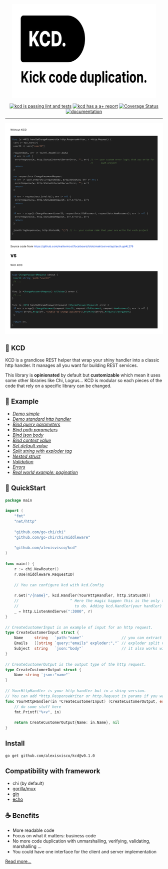 <p align="center">
	<a href='https://alexisvisco.gitbook.io/kcd' alt='documentation'>
		<img alt="kcd logo" width="460" height="300" src="./.github/kcd_logo.svg"></a>
</p>
<p align="center">
	<a href="https://github.com/alexisvisco/kcd/actions">
		<img alt="kcd is passing lint and tests" width="93" height="20" src="https://github.com/alexisvisco/kcd/workflows/Go/badge.svg"></a>
	<a href="https://goreportcard.com/report/github.com/alexisvisco/kcd">
		<img alt="kcd has a a+ report" width="78" height="20" src="https://goreportcard.com/badge/github.com/alexisvisco/kcd"></a>
	<a href='https://coveralls.io/github/alexisvisco/kcd?branch=master'>
        	<img src='https://coveralls.io/repos/github/alexisvisco/kcd/badge.svg?branch=master' alt='Coverage Status' /></a>
	<a href='https://alexisvisco.gitbook.io/kcd'>
        	<img src='https://img.shields.io/badge/gitbook-documentation-blue' alt='documentation' /></a>
</p>

------

<p align="center">
	<img alt="comparaison between a code with and without kcd" src="./.github/versus.svg">
</p>

## :stars: KCD

KCD is a grandiose REST helper that wrap your shiny handler into a classic http handler. It manages all you want for
building REST services.

This library is **opinionated** by default but **customizable** which mean it uses some other libraries like Chi,
Logrus... KCD is modular so each pieces of the code that rely on a specific library can be changed.

## :muscle: Example

- [*Demo simple*](examples/demo/main.go)
- [*Demo standard http handler*](examples/demo-standard-http/main.go)
- [*Bind query parameters*](examples/input-from-query-parameter/main.go)
- [*Bind path parameters*](examples/input-from-path-parameter/main.go)
- [*Bind json body*](examples/input-from-json-body/main.go)
- [*Bind context value*](examples/input-from-ctx/main.go)
- [*Set default value*](examples/input-with-default-value/main.go)
- [*Split string with exploder tag*](examples/input-with-exploder/main.go)
- [*Nested struct*](examples/input-with-nested-struct/main.go)
- [*Validation*](examples/demo-validation)
- [*Errors*](examples/demo-errors)
- [*Real world example: pagination*](examples/demo-ordered-pagination)

## :rocket: QuickStart

```go
package main

import (
	"fmt"
	"net/http"

	"github.com/go-chi/chi"
	"github.com/go-chi/chi/middleware"

	"github.com/alexisvisco/kcd"
)

func main() {
	r := chi.NewRouter()
	r.Use(middleware.RequestID)

	// You can configure kcd with kcd.Config

	r.Get("/{name}", kcd.Handler(YourHttpHandler, http.StatusOK))
	//                       ^ Here the magic happen this is the only thing you need
	//                         to do. Adding kcd.Handler(your handler)
	_ = http.ListenAndServe(":3000", r)
}

// CreateCustomerInput is an example of input for an http request.
type CreateCustomerInput struct {
	Name     string   `path:"name"`                 // you can extract value from: 'path', 'query', 'header', 'ctx'
	Emails   []string `query:"emails" exploder:","` // exploder split value with the characters specified
	Subject  string   `json:"body"`                 // it also works with json body
}

// CreateCustomerOutput is the output type of the http request.
type CreateCustomerOutput struct {
	Name string `json:"name"`
}

// YourHttpHandler is your http handler but in a shiny version.
// You can add *http.ResponseWriter or http.Request in params if you want.
func YourHttpHandler(in *CreateCustomerInput) (CreateCustomerOutput, error) {
	// do some stuff here
	fmt.Printf("%+v", in)

	return CreateCustomerOutput{Name: in.Name}, nil
}
```

## Install 

```shell
go get github.com/alexisvisco/kcd@v0.1.0
```

## Compatibility with framework
- chi (by default)
- [gorilla/mux](https://github.com/alexisvisco/kcd-mux)
- [gin](https://github.com/alexisvisco/kcd-gin)
- [echo](https://github.com/alexisvisco/kcd-echo)

## :coffee: Benefits

- More readable code
- Focus on what it matters: business code
- No more code duplication with unmarshalling, verifying, validating, marshalling ...
- You could have one interface for the client and server implementation

[Read more...](https://alexisvisco.gitbook.io/kcd)
